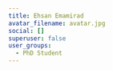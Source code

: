 ```yaml
---
title: Ehsan Emamirad
avatar_filename: avatar.jpg
social: []
superuser: false
user_groups:
  - PhD Student
---
```

